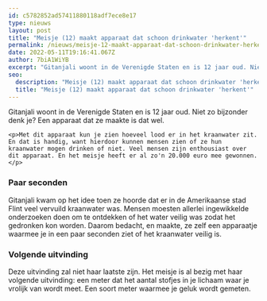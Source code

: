 ```yaml
---
id: c5782852ad57411880118adf7ece8e17
type: nieuws
layout: post
title: "Meisje (12) maakt apparaat dat schoon drinkwater 'herkent'"
permalink: /nieuws/meisje-12-maakt-apparaat-dat-schoon-drinkwater-herkent/
date: 2022-05-11T19:16:41.067Z
author: 7biA1WiYB
excerpt: "Gitanjali woont in de Verenigde Staten en is 12 jaar oud. Niet zo bijzonder denk je? Een apparaat dat ze maakte is dat wel.  "
seo:
  description: "Meisje (12) maakt apparaat dat schoon drinkwater 'herkent'"
  title: "Meisje (12) maakt apparaat dat schoon drinkwater 'herkent'"
---
```

Gitanjali woont in de Verenigde Staten en is 12 jaar oud. Niet zo bijzonder denk je? Een apparaat dat ze maakte is dat wel.  

    <p>Met dit apparaat kun je zien hoeveel lood er in het kraanwater zit. En dat is handig, want hierdoor kunnen mensen zien of ze hun kraanwater mogen drinken of niet. Veel mensen zijn enthousiast over dit apparaat. En het meisje heeft er al zo'n 20.000 euro mee gewonnen.</p>
<h3>Paar seconden</h3>
<p>Gitanjali kwam op het idee toen ze hoorde dat er in de Amerikaanse stad Flint veel vervuild kraanwater was. Mensen moesten allerlei ingewikkelde onderzoeken doen om te ontdekken of het water veilig was zodat het gedronken kon worden. Daarom bedacht, en maakte, ze zelf een apparaatje waarmee je in een paar seconden ziet of het kraanwater veilig is.</p>
<h3>Volgende uitvinding</h3>
<p>Deze uitvinding zal niet haar laatste zijn. Het meisje is al bezig met haar volgende uitvinding: een meter dat het aantal stofjes in je lichaam waar je vrolijk van wordt meet. Een soort meter waarmee je geluk wordt gemeten.</p>  
